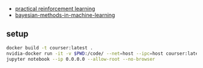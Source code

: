 * [practical reinforcement learning](https://www.coursera.org/learn/practical-rl/)
* [bayesian-methods-in-machine-learning](https://www.coursera.org/learn/bayesian-methods-in-machine-learning)



## setup
```bash
docker build -t courser:latest .
nvidia-docker run -it -v $PWD:/code/ --net=host --ipc=host courser:latest /bin/bash
jupyter notebook --ip 0.0.0.0 --allow-root --no-browser
```
